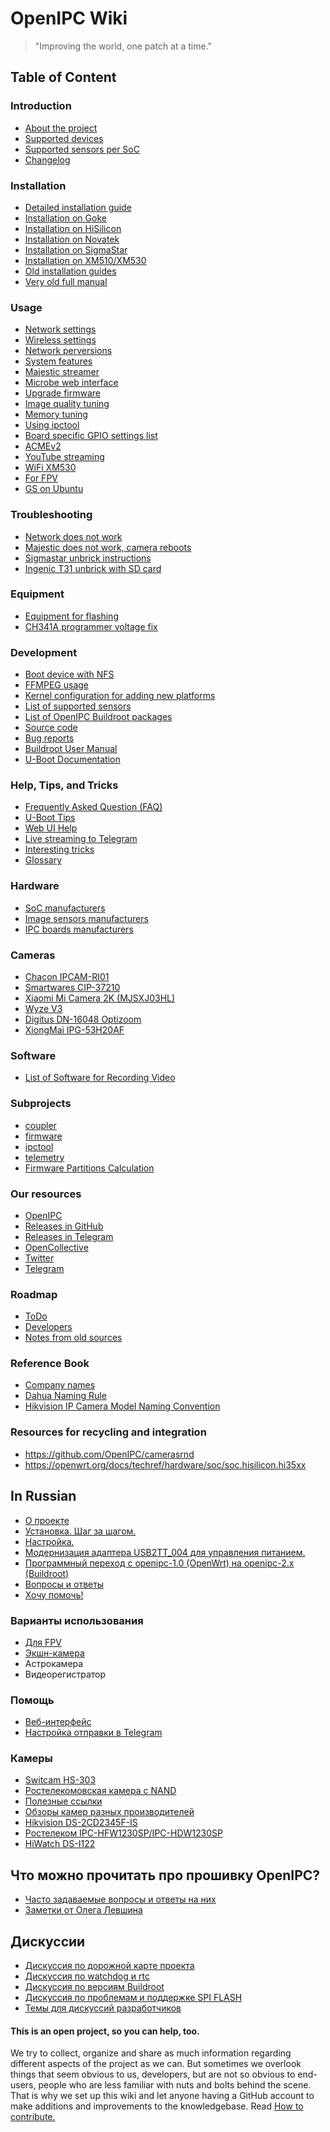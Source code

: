 OpenIPC Wiki
============

> "Improving the world, one patch at a time."

## Table of Content

### Introduction
- [About the project](en/menu-index.md)
- [Supported devices](en/guide-supported-devices.md)
- [Supported sensors per SoC](en/guide-supported-sensors.md)
- [Changelog](en/show-changelog.md)

### Installation
- [Detailed installation guide](en/installation.md)
- [Installation on Goke](https://openipc.org/cameras/vendors/goke)
- [Installation on HiSilicon](https://openipc.org/cameras/vendors/hisilicon)
- [Installation on Novatek](https://openipc.org/cameras/vendors/novatek)
- [Installation on SigmaStar](https://openipc.org/cameras/vendors/sigmastar)
- [Installation on XM510/XM530](https://openipc.org/cameras/vendors/xiongmai)
- [Old installation guides](en/old-installation.md)
- [Very old full manual](en/old-manual.md)

### Usage
- [Network settings](en/network-settings.md)
- [Wireless settings](en/wireless-settings.md)
- [Network perversions](en/network-perversions.md)
- [System features](en/system-features.md)
- [Majestic streamer](en/majestic-streamer.md)
- [Microbe web interface](en/microbe-web.md)
- [Upgrade firmware](en/sysupgrade.md)
- [Image quality tuning](en/image-quality-tuning.md)
- [Memory tuning](en/memory-tuning.md)
- [Using ipctool](en/example-ipctool.md)
- [Board specific GPIO settings list](en/gpio-settings.md)
- [ACMEv2](en/acme-v2.md)
- [YouTube streaming](en/youtube-streaming.md)
- [WiFi XM530](en/wifi-xm530.md)
- [For FPV](en/fpv.md)
- [GS on Ubuntu](en/fpv-gs-ubuntu.md)


### Troubleshooting
- [Network does not work](en/trouble-network.md)
- [Majestic does not work, camera reboots](en/trouble-majestic.md)
- [Sigmastar unbrick instructions](en/sigmastar-unbrick.md)
- [Ingenic T31 unbrick with SD card](en/unbrick-ingenic-t31-with-sd-card.md)

### Equipment
- [Equipment for flashing](en/equipment-flashing.md)
- [CH341A programmer voltage fix](en/hardware-programmer-ch341a-voltage-fix.md)

### Development
- [Boot device with NFS](en/dev-nfs-boot.md)
- [FFMPEG usage](en/dev-ffmpeg-usage.md)
- [Kernel configuration for adding new platforms](en/integration-kernel.md)
- [List of supported sensors](en/firmware-sensors.md)
- [List of OpenIPC Buildroot packages](en/dev-buildroot-packages.md)
- [Source code](en/source-code.md)
- [Bug reports](https://github.com/OpenIPC/firmware/issues)
- [Buildroot User Manual](https://buildroot.org/docs.html)
- [U-Boot Documentation](https://u-boot.readthedocs.io/)

### Help, Tips, and Tricks
- [Frequently Asked Question (FAQ)](en/faq.md)
- [U-Boot Tips](en/help-uboot.md)
- [Web UI Help](en/help-webui.md)
- [Live streaming to Telegram](en/howto-streaming-telegram.md)
- [Interesting tricks](en/dev-tricks.md)
- [Glossary](en/glossary.md)

### Hardware
- [SoC manufacturers](en/hardware-soc-manufacturers.md)
- [Image sensors manufacturers](en/hardware-sensor-manufacturers.md)
- [IPC boards manufacturers](en/hardware-board-manufacturers.md)

### Cameras
- [Chacon IPCAM-RI01](en/device-chacon-ipcam-ri01.md)
- [Smartwares CIP-37210](en/device-smartwares-cip-37210.md)
- [Xiaomi Mi Camera 2K (MJSXJ03HL)](https://github.com/OpenIPC/device-mjsxj03hl/)
- [Wyze V3](en/device-wyze-integration.md)
- [Digitus DN-16048 Optizoom](en/device-digitus-dn16048.md)
- [XiongMai IPG-53H20AF](en/device-ipg-53h20af.md)

### Software
- [List of Software for Recording Video](en/software-video-recording.md)

### Subprojects
- [coupler](https://openipc.org/coupler)
- [firmware](https://openipc.org/firmware)
- [ipctool](https://openipc.org/ipctool)
- [telemetry](https://openipc.org/telemetry)
- [Firmware Partitions Calculation](https://themactep.com/tools/firmware-partitions-calculation)

### Our resources
- [OpenIPC](https://openipc.org/)
- [Releases in GitHub](https://github.com/OpenIPC/firmware/releases/tag/latest)
- [Releases in Telegram](https://t.me/s/openipc_dev)
- [OpenCollective](https://opencollective.com/openipc)
- [Twitter](https://twitter.com/OpenIPC)
- [Telegram](https://t.me/openipc)

### Roadmap
- [ToDo](en/todo-all.md)
- [Developers](en/developers.md)
- [Notes from old sources](en/notes-for-resorting.md)

### Reference Book
- [Company names](en/company-names.md)
- [Dahua Naming Rule](https://dahuawiki.com/Name_Rule)
- [Hikvision IP Camera Model Naming Convention](https://www.vueville.com/home-security/cctv/ip-cameras/hikvision-network-camera-guide/#model-naming-convention)

### Resources for recycling and integration
- <https://github.com/OpenIPC/camerasrnd>
- <https://openwrt.org/docs/techref/hardware/soc/soc.hisilicon.hi35xx>


In Russian
----------
- [О проекте](ru/about.md)
- [Установка. Шаг за шагом.](ru/installation.md)
- [Настройка.](ru/configuration.md)
- [Модернизация адаптера USB2TT_004 для управления питанием.](ru/usb2ttl.md)
- [Программный переход с openipc-1.0 (OpenWrt) на openipc-2.x (Buildroot)](ru/upgrade-from-1.md)
- [Вопросы и ответы](ru/faq.md)
- [Хочу помочь!](ru/contribute.md)

### Варианты использования
- [Для FPV](ru/fpv.md)
- [Экшн-камера](ru/action-camera.md)
- Астрокамера
- Видеорегистратор

### Помощь
- [Веб-интерфейс](ru/help-webui.md)
- [Настройка отправки в Telegram](/ru/telegram_help_ru.md)

### Камеры
- [Switcam HS-303](ru/hardware-hs303.md)
- [Ростелекомовская камера с NAND](ru/hardware-rtk-nand.md)
- [Полезные ссылки](ru/resources.md)
- [Обзоры камер разных производителей](ru/reviews.md)
- [Hikvision DS-2CD2345F-IS](ru/hikvision-ds-2cd2345f-is.md)
- [Ростелеком IPC-HFW1230SP/IPC-HDW1230SP](ru/rostelecom-ipc-hfw1230sp.md)
- [HiWatch DS-I122](ru/hiwatch-ds-i122.md)

## Что можно прочитать про прошивку OpenIPC?
- [Часто задаваемые вопросы и ответы на них][faq1]
- [Заметки от Олега Левшина][faq3]

## Дискуссии
- [Дискуссия по дорожной карте проекта](ru/discussion-roadmap.md)
- [Дискуссия по watchdog и rtc](ru/discussion-watchdog.md)
- [Дискуссия по версиям Buildroot](ru/discussion-buildroot.md)
- [Дискуссия по проблемам и поддержке SPI FLASH](ru/discussion-flash.md)
- [Темы для дискуссий разработчиков](ru/discussion.md)

#### This is an open project, so you can help, too.

We try to collect, organize and share as much information regarding different
aspects of the project as we can. But sometimes we overlook things that seem
obvious to us, developers, but are not so obvious to end-users, people who are
less familiar with nuts and bolts behind the scene. That is why we set up this
wiki and let anyone having a GitHub account to make additions and improvements
to the knowledgebase. Read [How to contribute.](en/contribute.md)

[faq1]: https://github.com/OpenIPC/camerasrnd/blob/master/docs/XM-FAQ-ru.md
[faq3]: https://alarmsystem-cctv.ru/openipc-%D0%BE%D1%82%D0%BA%D1%80%D1%8B%D1%82%D1%8B%D0%B9-%D0%BA%D0%BE%D0%BB%D0%BB%D0%B5%D0%BA%D1%82%D0%B8%D0%B2/
[logo]: images/logo_openipc.png
